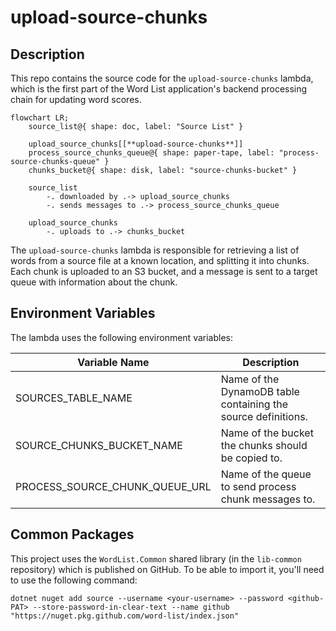 # upload-source-chunks

## Description

This repo contains the source code for the `upload-source-chunks` lambda, which is the first part of the Word List application's backend processing chain for updating word scores.

```mermaid
flowchart LR;
    source_list@{ shape: doc, label: "Source List" }

    upload_source_chunks[[**upload-source-chunks**]]
    process_source_chunks_queue@{ shape: paper-tape, label: "process-source-chunks-queue" }
    chunks_bucket@{ shape: disk, label: "source-chunks-bucket" }

    source_list 
        -. downloaded by .-> upload_source_chunks
        -. sends messages to .-> process_source_chunks_queue

    upload_source_chunks
        -. uploads to .-> chunks_bucket
```

The `upload-source-chunks` lambda is responsible for retrieving a list of words from a source file at a known location, and splitting it into chunks.  Each chunk is uploaded to an S3 bucket, and a message is sent to a target queue with information about the chunk.

## Environment Variables

The lambda uses the following environment variables:

| Variable Name                  | Description                                                   |
|--------------------------------|---------------------------------------------------------------|
| SOURCES_TABLE_NAME             | Name of the DynamoDB table containing the source definitions. |
| SOURCE_CHUNKS_BUCKET_NAME      | Name of the bucket the chunks should be copied to.            |
| PROCESS_SOURCE_CHUNK_QUEUE_URL | Name of the queue to send process chunk messages to.          |

## Common Packages

This project uses the `WordList.Common` shared library (in the `lib-common` repository) which is published on GitHub.  To be able to import it, you'll need to use the following command:

```
dotnet nuget add source --username <your-username> --password <github-PAT> --store-password-in-clear-text --name github "https://nuget.pkg.github.com/word-list/index.json"
```